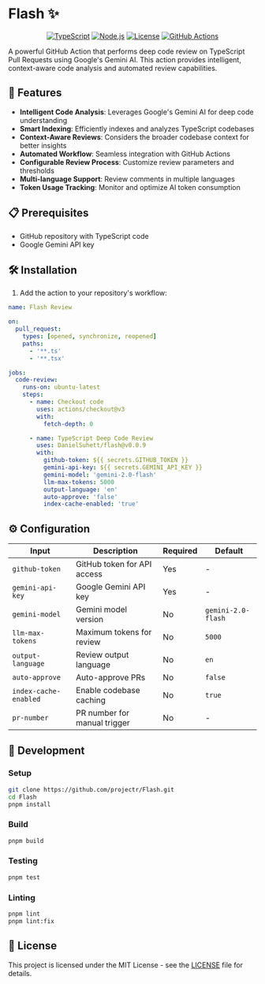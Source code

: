 # Flash ✨
<div align="center">

[![TypeScript](https://img.shields.io/badge/TypeScript-4.9.5-blue.svg)](https://www.typescriptlang.org/)
[![Node.js](https://img.shields.io/badge/Node.js-18+-green.svg)](https://nodejs.org/)
[![License](https://img.shields.io/badge/License-MIT-yellow.svg)](https://opensource.org/licenses/MIT)
[![GitHub Actions](https://img.shields.io/badge/GitHub%20Actions-✓-blue.svg)](https://github.com/features/actions)

</div>

A powerful GitHub Action that performs deep code review on TypeScript Pull Requests using Google's Gemini AI. This action provides intelligent, context-aware code analysis and automated review capabilities.

## 🚀 Features

- **Intelligent Code Analysis**: Leverages Google's Gemini AI for deep code understanding
- **Smart Indexing**: Efficiently indexes and analyzes TypeScript codebases
- **Context-Aware Reviews**: Considers the broader codebase context for better insights
- **Automated Workflow**: Seamless integration with GitHub Actions
- **Configurable Review Process**: Customize review parameters and thresholds
- **Multi-language Support**: Review comments in multiple languages
- **Token Usage Tracking**: Monitor and optimize AI token consumption

## 📋 Prerequisites

- GitHub repository with TypeScript code
- Google Gemini API key

## 🛠️ Installation

1. Add the action to your repository's workflow:

```yaml
name: Flash Review

on:
  pull_request:
    types: [opened, synchronize, reopened]
    paths:
      - '**.ts'
      - '**.tsx'

jobs:
  code-review:
    runs-on: ubuntu-latest
    steps:
      - name: Checkout code
        uses: actions/checkout@v3
        with:
          fetch-depth: 0

      - name: TypeScript Deep Code Review
        uses: DanielSuhett/flash@v0.0.9
        with:
          github-token: ${{ secrets.GITHUB_TOKEN }}
          gemini-api-key: ${{ secrets.GEMINI_API_KEY }}
          gemini-model: 'gemini-2.0-flash'
          llm-max-tokens: 5000
          output-language: 'en'
          auto-approve: 'false'
          index-cache-enabled: 'true'
```

## ⚙️ Configuration

| Input | Description | Required | Default |
|-------|-------------|----------|---------|
| `github-token` | GitHub token for API access | Yes | - |
| `gemini-api-key` | Google Gemini API key | Yes | - |
| `gemini-model` | Gemini model version | No | `gemini-2.0-flash` |
| `llm-max-tokens` | Maximum tokens for review | No | `5000` |
| `output-language` | Review output language | No | `en` |
| `auto-approve` | Auto-approve PRs | No | `false` |
| `index-cache-enabled` | Enable codebase caching | No | `true` |
| `pr-number` | PR number for manual trigger | No | - |

## 🔧 Development

### Setup

```bash
git clone https://github.com/projectr/Flash.git
cd Flash
pnpm install
```

### Build

```bash
pnpm build
```

### Testing

```bash
pnpm test
```

### Linting

```bash
pnpm lint
pnpm lint:fix
```

## 📝 License

This project is licensed under the MIT License - see the [LICENSE](LICENSE) file for details.
